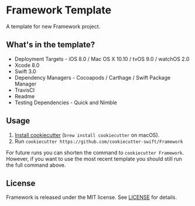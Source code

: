 # Framework Template

A template for new Framework project.

## What's in the template?

- Deployment Targets - iOS 8.0 / Mac OS X 10.10 / tvOS 9.0 / watchOS 2.0
- Xcode 8.0
- Swift 3.0
- Dependency Managers - Cocoapods / Carthage / Swift Package Manager
- TravisCI
- Readme
- Testing Dependencies - Quick and Nimble

## Usage

1. [Install cookiecutter][cookiecutter] (`brew install cookiecutter` on
   macOS).
2. Run `cookiecutter https://github.com/cookiecutter-swift/Framework`

[cookiecutter]: http://cookiecutter.readthedocs.org/en/latest/installation.html

For future runs you can shorten the command to `cookiecutter Framework`.
However, if you want to use the most recent template you should still run the full command above.

## License

Framework is released under the MIT license. See [LICENSE](https://github.com/cookiecutter-swift/Framework/blob/master/LICENSE) for details.
